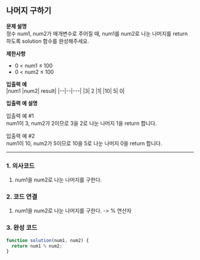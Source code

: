 ## 나머지 구하기

**문제 설명**  
정수 num1, num2가 매개변수로 주어질 때, num1를 num2로 나눈 나머지를 return 하도록 solution 함수를 완성해주세요.

**제한사항**

- 0 < num1 ≤ 100
- 0 < num2 ≤ 100

**입출력 예**  
|num1 |num2| result|
|--|--|---|
|3| 2 |1|
|10| 5| 0|

**입출력 예 설명**

입출력 예 #1  
num1이 3, num2가 2이므로 3을 2로 나눈 나머지 1을 return 합니다.

입출력 예 #2  
num1이 10, num2가 5이므로 10을 5로 나눈 나머지 0을 return 합니다.

---

### 1. 의사코드

1. num1을 num2로 나눈 나머지를 구한다.

### 2. 코드 연결

1. num1을 num2로 나눈 나머지를 구한다. -> % 연산자

### 3. 완성 코드

```javascript
function solution(num1, num2) {
  return num1 % num2;
}
```
